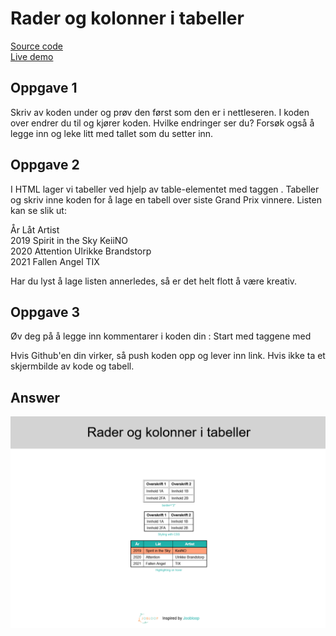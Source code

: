 # Rader og kolonner i tabeller 
[Source code](https://github.com/chriskodehub/3-KH_rader-kolonner-tabeller)  
[Live demo](https://chriskodehub.github.io/3-KH_rader-kolonner-tabeller/)

## Oppgave 1
Skriv av koden under og prøv den først som den er i nettleseren. I koden over endrer du <tabel> til <tabel border> og kjører koden. Hvilke endringer ser du? Forsøk også å legge inn <tabel border = "2"> og leke litt med tallet som du setter inn.

## Oppgave 2
I HTML lager vi tabeller ved hjelp av table-elementet med taggen .
Tabeller og skriv inne koden for å lage en tabell over siste Grand Prix vinnere.
Listen kan se slik ut:  

År        Låt                   Artist  
2019    Spirit in the Sky    KeiiNO  
2020    Attention            Ulrikke Brandstorp  
2021    Fallen Angel         TIX  

Har du lyst å lage listen annerledes, så er det helt flott å være kreativ.  

## Oppgave 3
Øv deg på å legge inn kommentarer i koden din :
Start med taggene med <!-- skriv en kort forklaring til koden din-->

Hvis Github'en din virker, så push koden opp og lever inn link. Hvis ikke ta et skjermbilde av kode og tabell.

## Answer
![](img/demo.png)